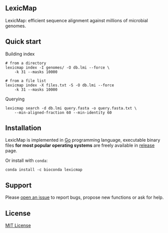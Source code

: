 ## LexicMap

LexicMap: efficient sequence alignment against millions of microbial genomes​.

## Quick start

Building index

    # from a directory
    lexicmap index -I genomes/ -O db.lmi --force \
        -k 31 --masks 10000

    # from a file list
    lexicmap index -X files.txt -S -O db.lmi --force
        -k 31 --masks 10000

Querying

    lexicmap search -d db.lmi query.fasta -o query.fasta.txt \
        --min-aligned-fraction 60 --min-identity 60

## Installation

LexicMap is implemented in [Go](https://go.dev/) programming language,
executable binary files **for most popular operating systems** are freely available
in [release](https://github.com/shenwei356/lexicmap/releases) page.

Or install with `conda`:

    conda install -c bioconda lexicmap

## Support

Please [open an issue](https://github.com/shenwei356/LexicMap/issues) to report bugs,
propose new functions or ask for help.

## License

[MIT License](https://github.com/shenwei356/LexicMap/blob/master/LICENSE)

